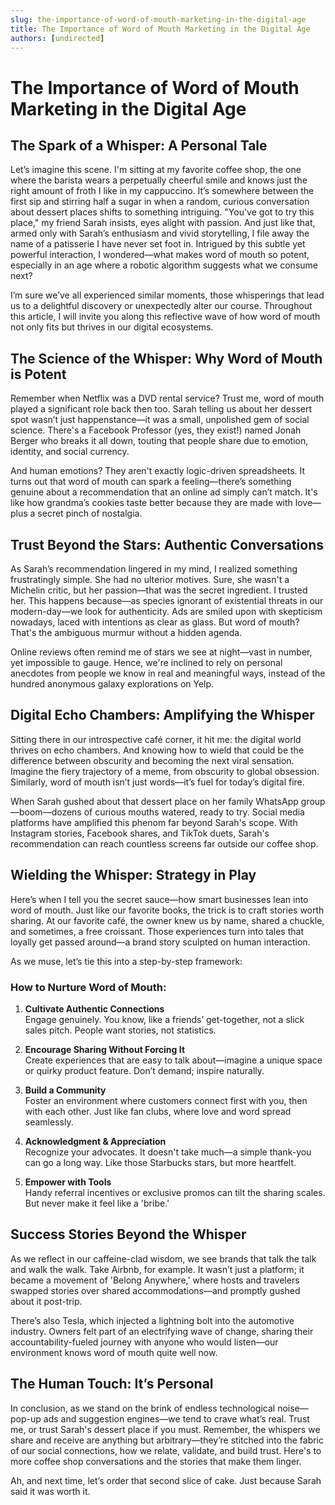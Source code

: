 ```yaml
---
slug: the-importance-of-word-of-mouth-marketing-in-the-digital-age
title: The Importance of Word of Mouth Marketing in the Digital Age
authors: [undirected]
---
```



# The Importance of Word of Mouth Marketing in the Digital Age

## The Spark of a Whisper: A Personal Tale

Let’s imagine this scene. I'm sitting at my favorite coffee shop, the one where the barista wears a perpetually cheerful smile and knows just the right amount of froth I like in my cappuccino. It’s somewhere between the first sip and stirring half a sugar in when a random, curious conversation about dessert places shifts to something intriguing. "You've got to try this place," my friend Sarah insists, eyes alight with passion. And just like that, armed only with Sarah’s enthusiasm and vivid storytelling, I file away the name of a patisserie I have never set foot in. Intrigued by this subtle yet powerful interaction, I wondered—what makes word of mouth so potent, especially in an age where a robotic algorithm suggests what we consume next?

I’m sure we’ve all experienced similar moments, those whisperings that lead us to a delightful discovery or unexpectedly alter our course. Throughout this article, I will invite you along this reflective wave of how word of mouth not only fits but thrives in our digital ecosystems.

## The Science of the Whisper: Why Word of Mouth is Potent

Remember when Netflix was a DVD rental service? Trust me, word of mouth played a significant role back then too. Sarah telling us about her dessert spot wasn’t just happenstance—it was a small, unpolished gem of social science. There's a Facebook Professor (yes, they exist!) named Jonah Berger who breaks it all down, touting that people share due to emotion, identity, and social currency.

And human emotions? They aren't exactly logic-driven spreadsheets. It turns out that word of mouth can spark a feeling—there’s something genuine about a recommendation that an online ad simply can’t match. It's like how grandma’s cookies taste better because they are made with love—plus a secret pinch of nostalgia.

## Trust Beyond the Stars: Authentic Conversations

As Sarah’s recommendation lingered in my mind, I realized something frustratingly simple. She had no ulterior motives. Sure, she wasn't a Michelin critic, but her passion—that was the secret ingredient. I trusted her. This happens because—as species ignorant of existential threats in our modern-day—we look for authenticity. Ads are smiled upon with skepticism nowadays, laced with intentions as clear as glass. But word of mouth? That's the ambiguous murmur without a hidden agenda.

Online reviews often remind me of stars we see at night—vast in number, yet impossible to gauge. Hence, we're inclined to rely on personal anecdotes from people we know in real and meaningful ways, instead of the hundred anonymous galaxy explorations on Yelp.

## Digital Echo Chambers: Amplifying the Whisper

Sitting there in our introspective café corner, it hit me: the digital world thrives on echo chambers. And knowing how to wield that could be the difference between obscurity and becoming the next viral sensation. Imagine the fiery trajectory of a meme, from obscurity to global obsession. Similarly, word of mouth isn’t just words—it’s fuel for today’s digital fire.

When Sarah gushed about that dessert place on her family WhatsApp group—boom—dozens of curious mouths watered, ready to try. Social media platforms have amplified this phenom far beyond Sarah's scope. With Instagram stories, Facebook shares, and TikTok duets, Sarah's recommendation can reach countless screens far outside our coffee shop.

## Wielding the Whisper: Strategy in Play

Here’s when I tell you the secret sauce—how smart businesses lean into word of mouth. Just like our favorite books, the trick is to craft stories worth sharing. At our favorite café, the owner knew us by name, shared a chuckle, and sometimes, a free croissant. Those experiences turn into tales that loyally get passed around—a brand story sculpted on human interaction.

As we muse, let’s tie this into a step-by-step framework:

### How to Nurture Word of Mouth:

1. **Cultivate Authentic Connections**  
    Engage genuinely. You know, like a friends’ get-together, not a slick sales pitch. People want stories, not statistics.

2. **Encourage Sharing Without Forcing It**  
    Create experiences that are easy to talk about—imagine a unique space or quirky product feature. Don’t demand; inspire naturally.

3. **Build a Community**  
    Foster an environment where customers connect first with you, then with each other. Just like fan clubs, where love and word spread seamlessly.

4. **Acknowledgment & Appreciation**  
    Recognize your advocates. It doesn't take much—a simple thank-you can go a long way. Like those Starbucks stars, but more heartfelt.

5. **Empower with Tools**  
    Handy referral incentives or exclusive promos can tilt the sharing scales. But never make it feel like a 'bribe.'

## Success Stories Beyond the Whisper

As we reflect in our caffeine-clad wisdom, we see brands that talk the talk and walk the walk. Take Airbnb, for example. It wasn’t just a platform; it became a movement of 'Belong Anywhere,' where hosts and travelers swapped stories over shared accommodations—and promptly gushed about it post-trip.

There’s also Tesla, which injected a lightning bolt into the automotive industry. Owners felt part of an electrifying wave of change, sharing their accountability-fueled journey with anyone who would listen—our environment knows word of mouth quite well now.

## The Human Touch: It’s Personal

In conclusion, as we stand on the brink of endless technological noise—pop-up ads and suggestion engines—we tend to crave what’s real. Trust me, or trust Sarah's dessert place if you must. Remember, the whispers we share and receive are anything but arbitrary—they’re stitched into the fabric of our social connections, how we relate, validate, and build trust. Here's to more coffee shop conversations and the stories that make them linger.

Ah, and next time, let’s order that second slice of cake. Just because Sarah said it was worth it.